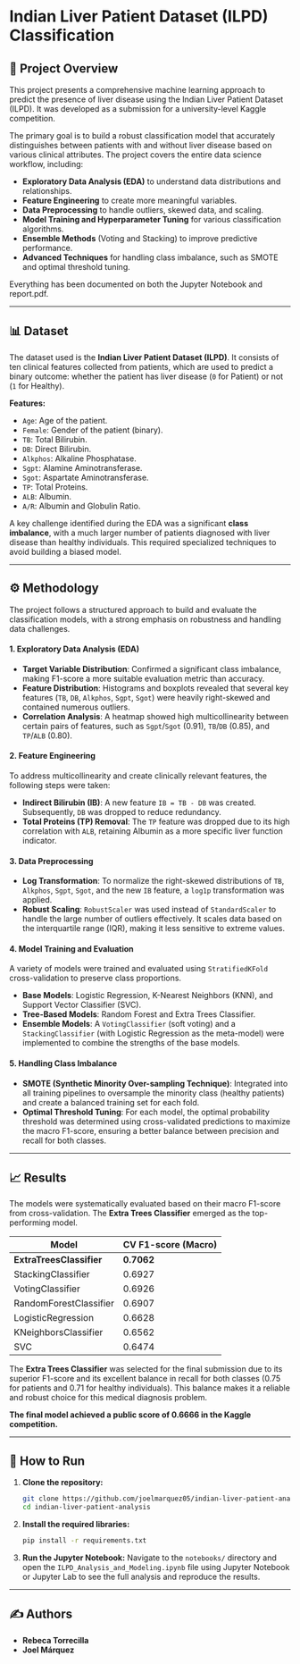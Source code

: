 # Indian Liver Patient Dataset (ILPD) Classification

## 📖 Project Overview

This project presents a comprehensive machine learning approach to predict the presence of liver disease using the Indian Liver Patient Dataset (ILPD). It was developed as a submission for a university-level Kaggle competition.

The primary goal is to build a robust classification model that accurately distinguishes between patients with and without liver disease based on various clinical attributes. The project covers the entire data science workflow, including:

-   **Exploratory Data Analysis (EDA)** to understand data distributions and relationships.
-   **Feature Engineering** to create more meaningful variables.
-   **Data Preprocessing** to handle outliers, skewed data, and scaling.
-   **Model Training and Hyperparameter Tuning** for various classification algorithms.
-   **Ensemble Methods** (Voting and Stacking) to improve predictive performance.
-   **Advanced Techniques** for handling class imbalance, such as SMOTE and optimal threshold tuning.

Everything has been documented on both the Jupyter Notebook and report.pdf.

---

## 📊 Dataset

The dataset used is the **Indian Liver Patient Dataset (ILPD)**. It consists of ten clinical features collected from patients, which are used to predict a binary outcome: whether the patient has liver disease (`0` for Patient) or not (`1` for Healthy).

**Features:**
*   `Age`: Age of the patient.
*   `Female`: Gender of the patient (binary).
*   `TB`: Total Bilirubin.
*   `DB`: Direct Bilirubin.
*   `Alkphos`: Alkaline Phosphatase.
*   `Sgpt`: Alamine Aminotransferase.
*   `Sgot`: Aspartate Aminotransferase.
*   `TP`: Total Proteins.
*   `ALB`: Albumin.
*   `A/R`: Albumin and Globulin Ratio.

A key challenge identified during the EDA was a significant **class imbalance**, with a much larger number of patients diagnosed with liver disease than healthy individuals. This required specialized techniques to avoid building a biased model.

---

## ⚙️ Methodology

The project follows a structured approach to build and evaluate the classification models, with a strong emphasis on robustness and handling data challenges.

#### 1. Exploratory Data Analysis (EDA)
-   **Target Variable Distribution**: Confirmed a significant class imbalance, making F1-score a more suitable evaluation metric than accuracy.
-   **Feature Distribution**: Histograms and boxplots revealed that several key features (`TB`, `DB`, `Alkphos`, `Sgpt`, `Sgot`) were heavily right-skewed and contained numerous outliers.
-   **Correlation Analysis**: A heatmap showed high multicollinearity between certain pairs of features, such as `Sgpt`/`Sgot` (0.91), `TB`/`DB` (0.85), and `TP`/`ALB` (0.80).

#### 2. Feature Engineering
To address multicollinearity and create clinically relevant features, the following steps were taken:
-   **Indirect Bilirubin (IB)**: A new feature `IB = TB - DB` was created. Subsequently, `DB` was dropped to reduce redundancy.
-   **Total Proteins (TP) Removal**: The `TP` feature was dropped due to its high correlation with `ALB`, retaining Albumin as a more specific liver function indicator.

#### 3. Data Preprocessing
-   **Log Transformation**: To normalize the right-skewed distributions of `TB`, `Alkphos`, `Sgpt`, `Sgot`, and the new `IB` feature, a `log1p` transformation was applied.
-   **Robust Scaling**: `RobustScaler` was used instead of `StandardScaler` to handle the large number of outliers effectively. It scales data based on the interquartile range (IQR), making it less sensitive to extreme values.

#### 4. Model Training and Evaluation
A variety of models were trained and evaluated using `StratifiedKFold` cross-validation to preserve class proportions.
-   **Base Models**: Logistic Regression, K-Nearest Neighbors (KNN), and Support Vector Classifier (SVC).
-   **Tree-Based Models**: Random Forest and Extra Trees Classifier.
-   **Ensemble Models**: A `VotingClassifier` (soft voting) and a `StackingClassifier` (with Logistic Regression as the meta-model) were implemented to combine the strengths of the base models.

#### 5. Handling Class Imbalance
-   **SMOTE (Synthetic Minority Over-sampling Technique)**: Integrated into all training pipelines to oversample the minority class (healthy patients) and create a balanced training set for each fold.
-   **Optimal Threshold Tuning**: For each model, the optimal probability threshold was determined using cross-validated predictions to maximize the macro F1-score, ensuring a better balance between precision and recall for both classes.

---

## 📈 Results

The models were systematically evaluated based on their macro F1-score from cross-validation. The **Extra Trees Classifier** emerged as the top-performing model.

| Model                  | CV F1-score (Macro) |
| ---------------------- | ------------------- |
| **ExtraTreesClassifier**   | **0.7062**          |
| StackingClassifier     | 0.6927              |
| VotingClassifier       | 0.6926              |
| RandomForestClassifier | 0.6907              |
| LogisticRegression     | 0.6628              |
| KNeighborsClassifier   | 0.6562              |
| SVC                    | 0.6474              |

The **Extra Trees Classifier** was selected for the final submission due to its superior F1-score and its excellent balance in recall for both classes (0.75 for patients and 0.71 for healthy individuals). This balance makes it a reliable and robust choice for this medical diagnosis problem.

**The final model achieved a public score of 0.6666 in the Kaggle competition.**

---

## 🚀 How to Run

1.  **Clone the repository:**
    ```bash
    git clone https://github.com/joelmarquez05/indian-liver-patient-analysis.git
    cd indian-liver-patient-analysis
    ```

2.  **Install the required libraries:**
    ```bash
    pip install -r requirements.txt
    ```

3.  **Run the Jupyter Notebook:**
    Navigate to the `notebooks/` directory and open the `ILPD_Analysis_and_Modeling.ipynb` file using Jupyter Notebook or Jupyter Lab to see the full analysis and reproduce the results.

---

## ✍️ Authors

-   **Rebeca Torrecilla**
-   **Joel Márquez**
